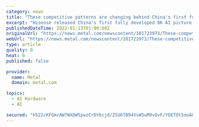 ```yaml
---
category: news
title: "These competitive patterns are changing behind China's first fully self-developed 8K AI picture quality core."
excerpt: "Hisense released China's first fully developed 8K AI picture quality chip, while Midea previously announced that it had achieved mass production of 1, 000 MCU chips last year. \"it shows that the homogenization of chips in the market is serious."
publishedDateTime: 2022-01-13T01:00:00Z
originalUrl: "https://news.metal.com/newscontent/101723973/These-competitive-patterns-are-changing-behind-Chinas-first-fully-self-developed-8K-AI-picture-quality-core/"
webUrl: "https://news.metal.com/newscontent/101723973/These-competitive-patterns-are-changing-behind-Chinas-first-fully-self-developed-8K-AI-picture-quality-core/"
type: article
quality: 0
heat: 0
published: false

provider:
  name: Metal
  domain: metal.com

topics:
  - AI Hardware
  - AI

secured: "h522/KFQmrAW7WXQW5pwzCrOYbcjd/ZSU6TB94VsW5uM9vGvF/YDETOt5ooAQet67/ArIbxbE/m0s8EYITAQfWBZ5VziwJr/Ahr7KAv+yNSmBxjLqyKrgwj3tUhXnPDGRnXDrGtbiRlaY+ndCaN7XyAeEruCE9up1TMQuJBDm2yoXQfc9wWc/NZEgxRRP7PuXncJOn4JmccwZSTZhAKzJWFfZJPoqtX3QlBthnjZP0ljZAjRLM97owIfD4Juekqy6pUdxjhfIHByHFxkljVQcK+9tFNqsfllwDXKSoRt5NCE0uNZ7f/AXpNWAgrTRW+kxtIKTsHh7xEebH/00Qe54i9sZqFGiSDatDNajHRQR4I=;zM0MKSCOj80m7oV9JXZrYw=="
---
```



